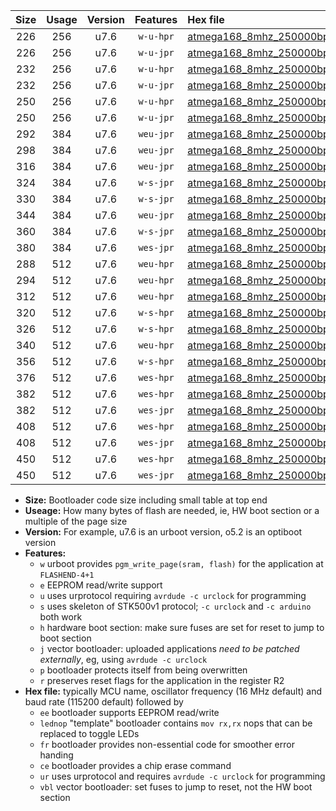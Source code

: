 |Size|Usage|Version|Features|Hex file|
|:-:|:-:|:-:|:-:|:--|
|226|256|u7.6|`w-u-hpr`|[atmega168_8mhz_250000bps_ur.hex](https://raw.githubusercontent.com/stefanrueger/urboot/main//atmega168_8mhz_250000bps_ur.hex)|
|226|256|u7.6|`w-u-jpr`|[atmega168_8mhz_250000bps_ur_vbl.hex](https://raw.githubusercontent.com/stefanrueger/urboot/main//atmega168_8mhz_250000bps_ur_vbl.hex)|
|232|256|u7.6|`w-u-hpr`|[atmega168_8mhz_250000bps_lednop_ur.hex](https://raw.githubusercontent.com/stefanrueger/urboot/main//atmega168_8mhz_250000bps_lednop_ur.hex)|
|232|256|u7.6|`w-u-jpr`|[atmega168_8mhz_250000bps_lednop_ur_vbl.hex](https://raw.githubusercontent.com/stefanrueger/urboot/main//atmega168_8mhz_250000bps_lednop_ur_vbl.hex)|
|250|256|u7.6|`w-u-hpr`|[atmega168_8mhz_250000bps_lednop_fr_ur.hex](https://raw.githubusercontent.com/stefanrueger/urboot/main//atmega168_8mhz_250000bps_lednop_fr_ur.hex)|
|250|256|u7.6|`w-u-jpr`|[atmega168_8mhz_250000bps_lednop_fr_ur_vbl.hex](https://raw.githubusercontent.com/stefanrueger/urboot/main//atmega168_8mhz_250000bps_lednop_fr_ur_vbl.hex)|
|292|384|u7.6|`weu-jpr`|[atmega168_8mhz_250000bps_ee_ur_vbl.hex](https://raw.githubusercontent.com/stefanrueger/urboot/main//atmega168_8mhz_250000bps_ee_ur_vbl.hex)|
|298|384|u7.6|`weu-jpr`|[atmega168_8mhz_250000bps_ee_lednop_ur_vbl.hex](https://raw.githubusercontent.com/stefanrueger/urboot/main//atmega168_8mhz_250000bps_ee_lednop_ur_vbl.hex)|
|316|384|u7.6|`weu-jpr`|[atmega168_8mhz_250000bps_ee_lednop_fr_ur_vbl.hex](https://raw.githubusercontent.com/stefanrueger/urboot/main//atmega168_8mhz_250000bps_ee_lednop_fr_ur_vbl.hex)|
|324|384|u7.6|`w-s-jpr`|[atmega168_8mhz_250000bps_vbl.hex](https://raw.githubusercontent.com/stefanrueger/urboot/main//atmega168_8mhz_250000bps_vbl.hex)|
|330|384|u7.6|`w-s-jpr`|[atmega168_8mhz_250000bps_lednop_vbl.hex](https://raw.githubusercontent.com/stefanrueger/urboot/main//atmega168_8mhz_250000bps_lednop_vbl.hex)|
|344|384|u7.6|`weu-jpr`|[atmega168_8mhz_250000bps_ee_lednop_fr_ce_ur_vbl.hex](https://raw.githubusercontent.com/stefanrueger/urboot/main//atmega168_8mhz_250000bps_ee_lednop_fr_ce_ur_vbl.hex)|
|360|384|u7.6|`w-s-jpr`|[atmega168_8mhz_250000bps_lednop_fr_vbl.hex](https://raw.githubusercontent.com/stefanrueger/urboot/main//atmega168_8mhz_250000bps_lednop_fr_vbl.hex)|
|380|384|u7.6|`wes-jpr`|[atmega168_8mhz_250000bps_ee_vbl.hex](https://raw.githubusercontent.com/stefanrueger/urboot/main//atmega168_8mhz_250000bps_ee_vbl.hex)|
|288|512|u7.6|`weu-hpr`|[atmega168_8mhz_250000bps_ee_ur.hex](https://raw.githubusercontent.com/stefanrueger/urboot/main//atmega168_8mhz_250000bps_ee_ur.hex)|
|294|512|u7.6|`weu-hpr`|[atmega168_8mhz_250000bps_ee_lednop_ur.hex](https://raw.githubusercontent.com/stefanrueger/urboot/main//atmega168_8mhz_250000bps_ee_lednop_ur.hex)|
|312|512|u7.6|`weu-hpr`|[atmega168_8mhz_250000bps_ee_lednop_fr_ur.hex](https://raw.githubusercontent.com/stefanrueger/urboot/main//atmega168_8mhz_250000bps_ee_lednop_fr_ur.hex)|
|320|512|u7.6|`w-s-hpr`|[atmega168_8mhz_250000bps.hex](https://raw.githubusercontent.com/stefanrueger/urboot/main//atmega168_8mhz_250000bps.hex)|
|326|512|u7.6|`w-s-hpr`|[atmega168_8mhz_250000bps_lednop.hex](https://raw.githubusercontent.com/stefanrueger/urboot/main//atmega168_8mhz_250000bps_lednop.hex)|
|340|512|u7.6|`weu-hpr`|[atmega168_8mhz_250000bps_ee_lednop_fr_ce_ur.hex](https://raw.githubusercontent.com/stefanrueger/urboot/main//atmega168_8mhz_250000bps_ee_lednop_fr_ce_ur.hex)|
|356|512|u7.6|`w-s-hpr`|[atmega168_8mhz_250000bps_lednop_fr.hex](https://raw.githubusercontent.com/stefanrueger/urboot/main//atmega168_8mhz_250000bps_lednop_fr.hex)|
|376|512|u7.6|`wes-hpr`|[atmega168_8mhz_250000bps_ee.hex](https://raw.githubusercontent.com/stefanrueger/urboot/main//atmega168_8mhz_250000bps_ee.hex)|
|382|512|u7.6|`wes-hpr`|[atmega168_8mhz_250000bps_ee_lednop.hex](https://raw.githubusercontent.com/stefanrueger/urboot/main//atmega168_8mhz_250000bps_ee_lednop.hex)|
|382|512|u7.6|`wes-jpr`|[atmega168_8mhz_250000bps_ee_lednop_vbl.hex](https://raw.githubusercontent.com/stefanrueger/urboot/main//atmega168_8mhz_250000bps_ee_lednop_vbl.hex)|
|408|512|u7.6|`wes-hpr`|[atmega168_8mhz_250000bps_ee_lednop_fr.hex](https://raw.githubusercontent.com/stefanrueger/urboot/main//atmega168_8mhz_250000bps_ee_lednop_fr.hex)|
|408|512|u7.6|`wes-jpr`|[atmega168_8mhz_250000bps_ee_lednop_fr_vbl.hex](https://raw.githubusercontent.com/stefanrueger/urboot/main//atmega168_8mhz_250000bps_ee_lednop_fr_vbl.hex)|
|450|512|u7.6|`wes-hpr`|[atmega168_8mhz_250000bps_ee_lednop_fr_ce.hex](https://raw.githubusercontent.com/stefanrueger/urboot/main//atmega168_8mhz_250000bps_ee_lednop_fr_ce.hex)|
|450|512|u7.6|`wes-jpr`|[atmega168_8mhz_250000bps_ee_lednop_fr_ce_vbl.hex](https://raw.githubusercontent.com/stefanrueger/urboot/main//atmega168_8mhz_250000bps_ee_lednop_fr_ce_vbl.hex)|

- **Size:** Bootloader code size including small table at top end
- **Useage:** How many bytes of flash are needed, ie, HW boot section or a multiple of the page size
- **Version:** For example, u7.6 is an urboot version, o5.2 is an optiboot version
- **Features:**
  + `w` urboot provides `pgm_write_page(sram, flash)` for the application at `FLASHEND-4+1`
  + `e` EEPROM read/write support
  + `u` uses urprotocol requiring `avrdude -c urclock` for programming
  + `s` uses skeleton of STK500v1 protocol; `-c urclock` and `-c arduino` both work
  + `h` hardware boot section: make sure fuses are set for reset to jump to boot section
  + `j` vector bootloader: uploaded applications *need to be patched externally*, eg, using `avrdude -c urclock`
  + `p` bootloader protects itself from being overwritten
  + `r` preserves reset flags for the application in the register R2
- **Hex file:** typically MCU name, oscillator frequency (16 MHz default) and baud rate (115200 default) followed by
  + `ee` bootloader supports EEPROM read/write
  + `lednop` "template" bootloader contains `mov rx,rx` nops that can be replaced to toggle LEDs
  + `fr` bootloader provides non-essential code for smoother error handing
  + `ce` bootloader provides a chip erase command
  + `ur` uses urprotocol and requires `avrdude -c urclock` for programming
  + `vbl` vector bootloader: set fuses to jump to reset, not the HW boot section
